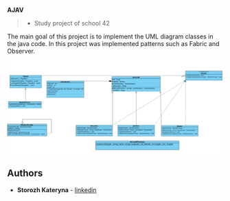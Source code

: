**AJAV**

> - Study project of school 42

The main goal of this project is to implement the UML diagram classes in the java code.
In this project was implemented patterns such as Fabric and Observer.

![uml](https://github.com/Komachka/avaj/blob/master/avaj_uml.jpg)

## Authors

* **Storozh Kateryna** - [linkedin](https://www.linkedin.com/in/zhovta1kateryna/)



